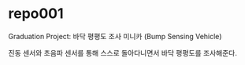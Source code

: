 # repo001


Graduation Project: 바닥 평평도 조사 미니카 (Bump Sensing Vehicle)

진동 센서와 초음파 센서를 통해 스스로 돌아다니면서 바닥 평평도를 조사해준다.
